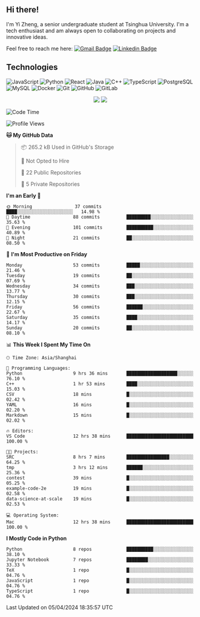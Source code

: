 ## Hi there!

I'm Yi Zheng, a senior undergraduate student at Tsinghua University. I'm a tech enthusiast and am always open to collaborating on projects and innovative ideas.

Feel free to reach me here: [![Gmail Badge](https://img.shields.io/badge/-zhengyi20thu@gmail.com-c14438?style=flat-square&logo=Gmail&logoColor=white&link=mailto:zhengyi20thu@gmail.com)](mailto:zhengyi20thu@gmail.com)
[![Linkedin Badge](https://img.shields.io/badge/-yizheng20-blue?style=flat-square&logo=Linkedin&logoColor=white&link=https://www.linkedin.com/in/yizheng20/)](https://www.linkedin.com/in/yizheng20/)

## Technologies

![JavaScript](https://img.shields.io/badge/-JavaScript-black?style=flat-square&logo=javascript)
![Python](https://img.shields.io/badge/-Python-black?style=flat-square&logo=Python)
![React](https://img.shields.io/badge/-React-black?style=flat-square&logo=react)
![Java](https://img.shields.io/badge/-java-E34A86?style=flat-square&logo=java)
![C++](https://img.shields.io/badge/-C++-00599C?style=flat-square&logo=c)
![TypeScript](https://img.shields.io/badge/-TypeScript-007ACC?style=flat-square&logo=typescript)
![PostgreSQL](https://img.shields.io/badge/-PostgreSQL-336791?style=flat-square&logo=postgresql)
![MySQL](https://img.shields.io/badge/-MySQL-black?style=flat-square&logo=mysql)
![Docker](https://img.shields.io/badge/-Docker-black?style=flat-square&logo=docker)
![Git](https://img.shields.io/badge/-Git-black?style=flat-square&logo=git)
![GitHub](https://img.shields.io/badge/-GitHub-181717?style=flat-square&logo=github)
![GitLab](https://img.shields.io/badge/-GitLab-FCA121?style=flat-square&logo=gitlab)

<p align="center">
    <img src = "https://github-readme-stats.vercel.app/api?username=Zheng-Yi-git&show_icons=true&theme=yeblu&hide_border=true&count_private=true">
    <img src = "https://github-readme-stats.vercel.app/api/top-langs/?username=Zheng-Yi-git&hide=html,css&theme=yeblu&layout=compact&hide_border=true&count_private=true&langs_count=8">
</p>

<!--START_SECTION:waka-->
![Code Time](http://img.shields.io/badge/Code%20Time-936%20hrs%2028%20mins-blue)

![Profile Views](http://img.shields.io/badge/Profile%20Views-0-blue)

**🐱 My GitHub Data** 

> 📦 265.2 kB Used in GitHub's Storage 
 > 
> 🚫 Not Opted to Hire
 > 
> 📜 22 Public Repositories 
 > 
> 🔑 5 Private Repositories 
 > 
**I'm an Early 🐤** 

```text
🌞 Morning                37 commits          ████░░░░░░░░░░░░░░░░░░░░░   14.98 % 
🌆 Daytime                88 commits          █████████░░░░░░░░░░░░░░░░   35.63 % 
🌃 Evening                101 commits         ██████████░░░░░░░░░░░░░░░   40.89 % 
🌙 Night                  21 commits          ██░░░░░░░░░░░░░░░░░░░░░░░   08.50 % 
```
📅 **I'm Most Productive on Friday** 

```text
Monday                   53 commits          █████░░░░░░░░░░░░░░░░░░░░   21.46 % 
Tuesday                  19 commits          ██░░░░░░░░░░░░░░░░░░░░░░░   07.69 % 
Wednesday                34 commits          ███░░░░░░░░░░░░░░░░░░░░░░   13.77 % 
Thursday                 30 commits          ███░░░░░░░░░░░░░░░░░░░░░░   12.15 % 
Friday                   56 commits          ██████░░░░░░░░░░░░░░░░░░░   22.67 % 
Saturday                 35 commits          ████░░░░░░░░░░░░░░░░░░░░░   14.17 % 
Sunday                   20 commits          ██░░░░░░░░░░░░░░░░░░░░░░░   08.10 % 
```


📊 **This Week I Spent My Time On** 

```text
🕑︎ Time Zone: Asia/Shanghai

💬 Programming Languages: 
Python                   9 hrs 36 mins       ███████████████████░░░░░░   76.10 % 
C++                      1 hr 53 mins        ████░░░░░░░░░░░░░░░░░░░░░   15.03 % 
CSV                      18 mins             █░░░░░░░░░░░░░░░░░░░░░░░░   02.42 % 
YAML                     16 mins             █░░░░░░░░░░░░░░░░░░░░░░░░   02.20 % 
Markdown                 15 mins             █░░░░░░░░░░░░░░░░░░░░░░░░   02.02 % 

🔥 Editors: 
VS Code                  12 hrs 38 mins      █████████████████████████   100.00 % 

🐱‍💻 Projects: 
SRC                      8 hrs 7 mins        ████████████████░░░░░░░░░   64.25 % 
tmp                      3 hrs 12 mins       ██████░░░░░░░░░░░░░░░░░░░   25.36 % 
contest                  39 mins             █░░░░░░░░░░░░░░░░░░░░░░░░   05.25 % 
example-code-2e          19 mins             █░░░░░░░░░░░░░░░░░░░░░░░░   02.58 % 
data-science-at-scale    19 mins             █░░░░░░░░░░░░░░░░░░░░░░░░   02.53 % 

💻 Operating System: 
Mac                      12 hrs 38 mins      █████████████████████████   100.00 % 
```

**I Mostly Code in Python** 

```text
Python                   8 repos             ██████████░░░░░░░░░░░░░░░   38.10 % 
Jupyter Notebook         7 repos             ████████░░░░░░░░░░░░░░░░░   33.33 % 
TeX                      1 repo              █░░░░░░░░░░░░░░░░░░░░░░░░   04.76 % 
JavaScript               1 repo              █░░░░░░░░░░░░░░░░░░░░░░░░   04.76 % 
TypeScript               1 repo              █░░░░░░░░░░░░░░░░░░░░░░░░   04.76 % 
```




 Last Updated on 05/04/2024 18:35:57 UTC
<!--END_SECTION:waka-->
